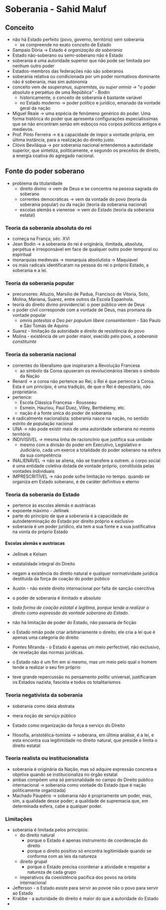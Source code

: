 # Soberania - Sahid Maluf

## Conceito
- não há Estado perfeito (povo, governo, território) sem soberania
  - se compreende no exato conceito de Estado
- Sampaio Dória -> Estado é *organização da soberania*
- Estado não-soberano ou semi-soberano não é Estado
- soberania é uma autoridade superior que não pode ser limitada por nenhum outro poder
- Estados-membros das federações não são soberanos
- soberania relativa ou condicionada por um poder normativos dominante não é soberania, mas sim autonomia
- conceito vem de s*superanus, supremitas,* ou *super omnia* -> "o poder absoluto e perpétuo de uma República" - Bodin
  - historicamente, o conceito de soberania é bastante variável
  - no Estado moderno -> poder político e jurídico, emanado da vontade geral da nação
- Miguel Reale -> uma espécia de fenômeno genérico do poder. Uma forma histórica do poder que apresenta configurações especialíssimas que se não encontram senão em esboços nos corpos políticos antigos e medievos.
- Prof. Pinto Ferreira -> é a capacidade de impor a vontade própria, em última instância, para a realização do direito justo.
- Clóvis Beviláqua -> por soberania nacional entendemos a autoridade superior, que sintetiza, politicamente, e segundo os preceitos de direito, a energia coativa do agregado nacional.

## Fonte do poder soberano
- problema da titularidade
  - direito divino -> vem de Deus e se concentra na pessoa sagrada do soberano
  - correntes democráticas -> vem da vontade do povo (teoria da soberania popular) ou da nação (teoria da soberania nacional)
  - escolas alemãs e vienense -> vem do Estado (teoria da soberania estatal)

### Teoria da soberania absoluta do rei
- começa na França, séc. XVI
- Jean Bodin -> a soberania do rei é originária, ilimitada, absoluta, perpétua e irresponsável em face de qualquer outro poder temporal ou espiritual
- monarquias medievais -> monarquia absolutista -> Maquiavel
- os mais radicais identificaram na pessoa do rei o próprio Estado, a soberania e a lei.

### Teoria da soberania popular
- precursores: Altuzio, Marsilio de Padua, Francisco de Vitoria, Soto, Molina, Mariana, Suarez, entre outros da Escola Espanhola.
- teoria do direito divino providencial: o poer público vem de Deus
- o poder civil corresponde com a vontade de Deus, mas promana da vontade popular
  - *omnis potestas a Deo per populum libere consentientem* - São Paulo e São Tomás de Aquino
- Suarez - limitação da autoridade e direito de resistência do povo
- Molina - existência de um poder maior, execido pelo povo, a *soberania constituinte*

### Teoria da soberania nacional
- correntes do liberalismo que inspiraram a Revolução Francesa
  - ao símbolo da Coroa opuseram os revolucionários liberais o símbolo da Nação
- Renard -> a coroa não pertence ao Rei; o Rei é que pertence à Coroa. Esta é um princípio, é uma tradição, de que o Rei é depositário, não proprietário.
- pertence:
  - Escola Clássica Francesa - Rousseau
  - Esmein, Hauriou, Paul Duez, Villey, Berthélemy, etc.
  - nação é a fonte única do poder de soberania
- é radicalmente nacionalista: soberania nasce na nação, no sentido estrito de população nacional
- UNA -> não pode existir mais de uma autoridade soberana no mesmo território
- INDIVISÍVEL -> mesma linha de racioncínio que justifica sua unidade
  - mesmo com a divisão do poder em Executivo, Legislativo e Judiciário, cada um exerce a totalidade do poder soberano na esfera da sua competência
- INALIENÁVEL -> não se aliena, não se transfere a outrem. o corpo social é uma entidade coletiva dotada de vontade próprio, constituída pelas vontades individuais
- IMPRESCRITÍVEL -> não pode sofre limitação no tempo. quando se organiza em Estado soberano, é de caráter definitivo e eterno

### Teoria da soberania do Estado
- pertence às escolas alemãs e austríacas
- expoente máximo - Jellinek
- parte do princípio de que a soberania é a capacidade de autodeterminação do Estado por direito próprio e exclusivo
- soberania é um poder jurídico, ela tem a sua fonte e a sua justificativa na vonta do próprio Estado

#### Escolas alemãs e austríacas
- Jellinek e Kelsen
- estatalidade integral do Direito
- negam a existência do direito natural e qualquer normatividade jurídica destituída da força de coação do poder público
- Austin - não existe direito internacional por falta de sanção coercitiva
- o poder de soberania é ilimitado e absoluto
- *toda forma de coação estatal é legítima, porque tende a realizar o direito como expressão da vontade soberana do Estado*.
- não há limitação de poder do Estado, não passaria de ficção


- o Estado nmão pode criar arbitrariamente o direito; ele cria a lei que é apenas uma categoria do direito
- Pontes Miranda - o Estado é apenas um meio perfectível, não exclusivo, de revelação das normas jurídicas.
- o Estado não é um fim em si mesmo, mas um meio pelo qual o homem tende a realizar o seu fim próprio
- teve grande repercussão no pensamento polític universal, justificaram os Estados nazista, fascista e todos os totalitarismos

### Teoria negativista da soberania
- soberania como ideia abstrata
- mera noção de serviço público
- Estado como organização da força a serviço do Direito


- filosofia, aristotélica-tomista -> soberana, em última análise, é a lei, e esta encontra sua legitimidade no direito natural, que preside e limita o direito estatal

### Teoria realista ou institucionalista
- soberania é originária da Nação, mas só adquire expressão concreta e objetiva quando se institucionaliza no órgão estatal
- ambas compõem uma só personalidade no campo do Direito público internacional -> soberania como vontade do Estado (que é nação politicamente organizada)
- Machado Paupério -> soberania não é propriamente um poder, mas, sim, a qualidade desse poder; a qualidade de supremacia que, em determinada esfera, cabe a qualquer poder.


### Limitações
- soberania é limitada pelos princípios:
  - do direito natural
    - porque o Estado é apenas instrumento de coordenação do direito 
    - porque o direito positivo só encontra legitimidade quando se conforma com as leis da natureza
  - direito grupal
    - porque o Estado precisa coordenar a atividade e respeitar a natureza de cada grupo
  - imperativos da coexistência pacífica dos povos na órbita internacional
- Jefferson - o Estado existe para servir ao povoe não o povo para servir ao Estado
- Krabbe - a autoridade do direito é maior do que a autoridade do Estado
- 